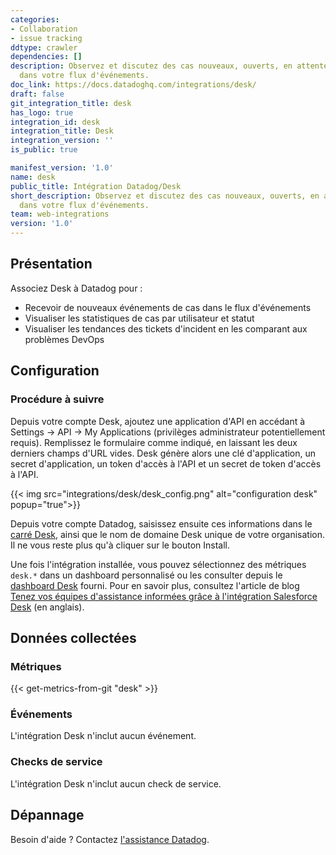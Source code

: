 ```yaml
---
categories:
- Collaboration
- issue tracking
ddtype: crawler
dependencies: []
description: Observez et discutez des cas nouveaux, ouverts, en attente et résolus
  dans votre flux d'événements.
doc_link: https://docs.datadoghq.com/integrations/desk/
draft: false
git_integration_title: desk
has_logo: true
integration_id: desk
integration_title: Desk
integration_version: ''
is_public: true

manifest_version: '1.0'
name: desk
public_title: Intégration Datadog/Desk
short_description: Observez et discutez des cas nouveaux, ouverts, en attente et résolus
  dans votre flux d'événements.
team: web-integrations
version: '1.0'
---
```


## Présentation

Associez Desk à Datadog pour :

- Recevoir de nouveaux événements de cas dans le flux d'événements
- Visualiser les statistiques de cas par utilisateur et statut
- Visualiser les tendances des tickets d'incident en les comparant aux problèmes DevOps

## Configuration

### Procédure à suivre

Depuis votre compte Desk, ajoutez une application d'API en accédant à Settings -> API -> My Applications (privilèges administrateur potentiellement requis).
Remplissez le formulaire comme indiqué, en laissant les deux derniers champs d'URL vides. Desk génère alors une clé d'application, un secret d'application, un token d'accès à l'API et un secret de token d'accès à l'API.

{{< img src="integrations/desk/desk_config.png" alt="configuration desk" popup="true">}}

Depuis votre compte Datadog, saisissez ensuite ces informations dans le [carré Desk][1], ainsi que le nom de domaine Desk unique de votre organisation. Il ne vous reste plus qu'à cliquer sur le bouton Install.

Une fois l'intégration installée, vous pouvez sélectionnez des métriques `desk.*` dans un dashboard personnalisé ou les consulter depuis le [dashboard Desk][2] fourni. Pour en savoir plus, consultez l'article de blog [Tenez vos équipes d'assistance informées grâce à l'intégration Salesforce Desk][3] (en anglais).

## Données collectées

### Métriques
{{< get-metrics-from-git "desk" >}}


### Événements

L'intégration Desk n'inclut aucun événement.

### Checks de service

L'intégration Desk n'inclut aucun check de service.

## Dépannage

Besoin d'aide ? Contactez [l'assistance Datadog][5].

[1]: https://app.datadoghq.com/account/settings#integrations/desk
[2]: https://app.datadoghq.com/screen/integration/desk
[3]: https://www.datadoghq.com/blog/keep-support-team-page-salesforce-desk-integration
[4]: https://github.com/DataDog/dogweb/blob/prod/integration/desk/desk_metadata.csv
[5]: https://docs.datadoghq.com/fr/help/
